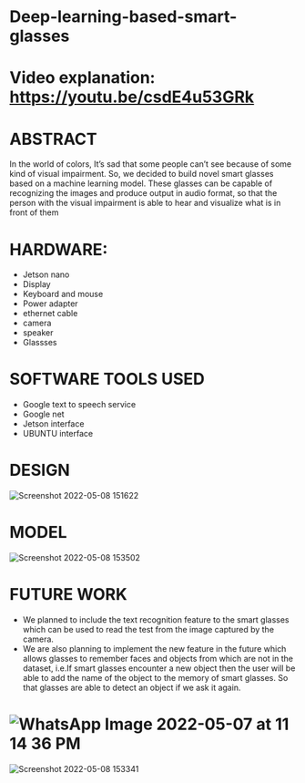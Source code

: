 # Deep-learning-based-smart-glasses

# Video explanation: https://youtu.be/csdE4u53GRk

# ABSTRACT
In the world of colors, It’s sad that some people can’t see because of some kind of visual impairment. So, we decided to build novel smart glasses based on a machine learning model. These glasses can be capable of recognizing the images and produce output in audio format, so that the person with the visual impairment is able to hear and visualize what is in front of them

# HARDWARE:
- Jetson nano
- Display
- Keyboard and mouse
- Power adapter
- ethernet cable
- camera
- speaker
- Glassses

# SOFTWARE TOOLS USED
- Google text to speech service
- Google net
- Jetson interface
- UBUNTU interface

# DESIGN
![Screenshot 2022-05-08 151622](https://user-images.githubusercontent.com/81625376/167314700-fb84b82e-7ede-40b4-b147-b05b263f6625.png)

# MODEL
![Screenshot 2022-05-08 153502](https://user-images.githubusercontent.com/81625376/167315000-14236367-302c-4918-be10-120df8af73af.png)

# FUTURE WORK
- We planned to include the text recognition feature to the smart glasses which can be used to read the test from the image captured by the camera.
- We are also planning to implement the new feature in the future which allows glasses to remember faces and objects from which are not in the dataset, i.e.If smart glasses encounter a new object then the user will be able to add the name of the object to the memory of smart glasses. So that glasses are able to detect an object if we ask it again.

# ![WhatsApp Image 2022-05-07 at 11 14 36 PM](https://user-images.githubusercontent.com/81625376/167314742-3203e453-d981-4676-8a1d-24eef61047ab.jpeg)

![Screenshot 2022-05-08 153341](https://user-images.githubusercontent.com/81625376/167314790-cc23bd84-97c0-4524-adb3-990fe1965f35.png)



